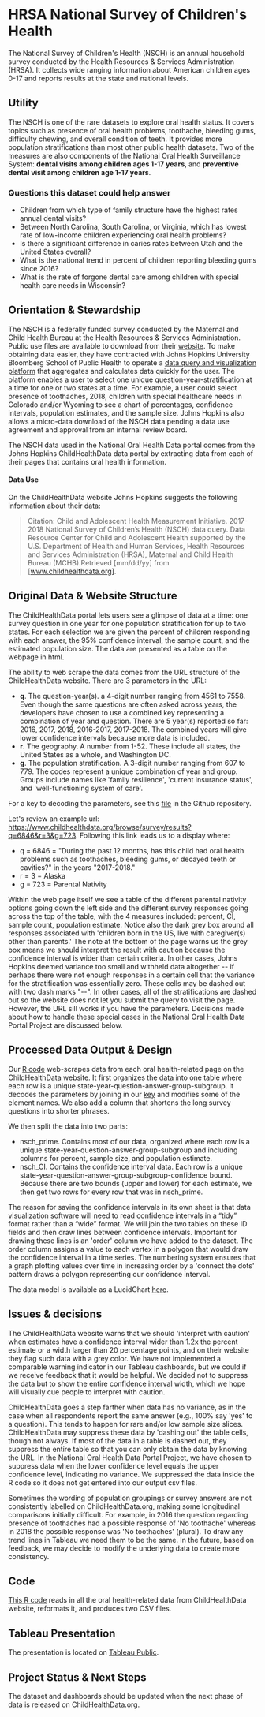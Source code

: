 # HRSA National Survey of Children's Health

The National Survey of Children's Health (NSCH) is an annual household survey conducted by the Health Resources & Services Administration (HRSA). It collects wide ranging information about American children ages 0-17 and reports results at the state and national levels. 

## Utility

The NSCH is one of the rare datasets to explore oral health status. It covers topics such as presence of oral health problems, toothache, bleeding gums, difficulty chewing, and overall condition of teeth. It provides more population stratifications than most other public health datasets. Two of the measures are also components of the National Oral Health Surveillance System: **dental visits among children ages 1-17 years**, and **preventive dental visit among children age 1-17 years**.

### Questions this dataset could help answer

* Children from which type of family structure have the highest rates annual dental visits?
* Between North Carolina, South Carolina, or Virginia, which has lowest rate of low-income children experiencing oral health problems?
* Is there a significant difference in caries rates between Utah and the United States overall?
* What is the national trend in percent of children reporting bleeding gums since 2016?
* What is the rate of forgone dental care among children with special health care needs in Wisconsin?

## Orientation & Stewardship  

The NSCH is a federally funded survey conducted by the Maternal and Child Health Bureau at the Health Resources & Services Administration. Public use files are available to download from their [website](https://www.census.gov/programs-surveys/nsch.html). To make obtaining data easier, they have contracted with Johns Hopkins University Bloomberg School of Public Health to operate a [data query and visualization platform](https://www.childhealthdata.org/) that aggregates and calculates data quickly for the user. The platform enables a user to select one unique question-year-stratification at a time for one or two states at a time. For example, a user could select presence of toothaches, 2018, children with special healthcare needs in Colorado and/or Wyoming to see a chart of percentages, confidence intervals, population estimates, and the sample size. Johns Hopkins also allows a micro-data download of the NSCH data pending a data use agreement and approval from an internal review board.

The NSCH data used in the National Oral Health Data portal comes from the Johns Hopkins ChildHealthData data portal by extracting data from each of their pages that contains oral health information.

#### Data Use

On the ChildHealthData website Johns Hopkins suggests the following information about their data:

> Citation: Child and Adolescent Health Measurement Initiative. 2017-2018 National Survey of Children’s Health (NSCH) data query. Data Resource Center for Child and Adolescent Health supported by the U.S. Department of Health and Human Services, Health Resources and Services Administration (HRSA), Maternal and Child Health Bureau (MCHB).Retrieved [mm/dd/yy] from [www.childhealthdata.org].

## Original Data & Website Structure

The ChildHealthData portal lets users see a glimpse of data at a time: one survey question in one year for one population stratification for up to two states. For each selection we are given the percent of children responding with each answer, the 95% confidence interval, the sample count, and the estimated population size. The data are presented as a table on the webpage in html.

The ability to web scrape the data comes from the URL structure of the ChildHealthData website. There are 3 parameters in the URL: 
* **q**. The question-year(s). a 4-digit number ranging from 4561 to 7558. Even though the same questions are often asked across years, the developers have chosen to use a combined key representing a combination of year and question. There are 5 year(s) reported so far: 2016, 2017, 2018, 2016-2017, 2017-2018. The combined years will give lower confidence intervals because more data is included. 
* **r**. The geography. A number from 1-52. These include all states, the United States as a whole, and Washington DC.
* **g**. The population stratification. A 3-digit number ranging from 607 to 779. The codes represent a unique combination of year and group. Groups include names like 'family resilience', 'current insurance status', and 'well-functioning system of care'.

For a key to decoding the parameters, see this [file](https://github.com/PositiveSumData/NationalOralHealthDataPortal/blob/master/Data/National_Survey_of_Childrens_Health/Key.xlsx) in the Github repository.

Let's review an example url: https://www.childhealthdata.org/browse/survey/results?q=6846&r=3&g=723. Following this link leads us to a display where:
* q = 6846 = "During the past 12 months, has this child had oral health problems such as toothaches, bleeding gums, or decayed teeth or cavities?" in the years "2017-2018."
* r = 3 = Alaska
* g = 723 = Parental Nativity

Within the web page itself we see a table of the different parental nativity options going down the left side and the different survey responses going across the top of the table, with the 4 measures included: percent, CI, sample count, population estimate. Notice also the dark grey box around all responses associated with 'children born in the US, live with caregiver(s) other than parents.' The note at the bottom of the page warns us the grey box means we should interpret the result with caution because the confidence interval is wider than certain criteria. In other cases, Johns Hopkins deemed variance too small and withheld data altogether -- if perhaps there were not enough responses in a certain cell that the variance for the stratification was essentially zero. These cells may be dashed out with two dash marks "--". In other cases, all of the stratifications are dashed out so the website does not let you submit the query to visit the page. However, the URL sill works if you have the parameters. Decisions made about how to handle these special cases in the National Oral Health Data Portal Project are discussed below. 

## Processed Data Output & Design
Our [R code](https://github.com/PositiveSumData/NationalOralHealthDataPortal/blob/master/Data/National_Survey_of_Childrens_Health/NSCH%20r%20code.R) web-scrapes data from each oral health-related page on the ChildHealthData website. It first organizes the data into one table where each row is a unique state-year-question-answer-group-subgroup. It decodes the parameters by joining in our [key](https://github.com/PositiveSumData/NationalOralHealthDataPortal/blob/master/Data/National_Survey_of_Childrens_Health/Key.xlsx) and modifies some of the element names. We also add a column that shortens the long survey questions into shorter phrases.

We then split the data into two parts: 
* nsch_prime. Contains most of our data, organized where each row is a unique state-year-question-answer-group-subgroup and including columns for percent, sample size, and population estimate.
* nsch_CI. Contains the confidence interval data. Each row is a unique state-year-question-answer-group-subgroup-confidence bound. Because there are two bounds (upper and lower) for each estimate, we then get two rows for every row that was in nsch_prime. 

The reason for saving the confidence intervals in its own sheet is that data visualization software will need to read confidence intervals in a “tidy” format rather than a “wide” format. We will join the two tables on these ID fields and then draw lines between confidence intervals. Important for drawing these lines is an 'order' column we have added to the dataset. The order column assigns a value to each vertex in a polygon that would draw the confidence interval in a time series. The numbering system ensures that a graph plotting values over time in increasing order by a 'connect the dots' pattern draws a polygon representing our confidence interval.

The data model is available as a LucidChart [here](https://app.lucidchart.com/invitations/accept/bec22ad3-1e54-4bcc-b82a-7a82d09bf4a6). 

## Issues & decisions

The ChildHealthData website warns that we should 'interpret with caution' when estimates have a confidence interval wider than 1.2x the percent estimate or a width larger than 20 percentage points, and on their website they flag such data with a grey color. We have not implemented a comparable warning indicator in our Tableau dashboards, but we could if we receive feedback that it would be helpful. We decided not to suppress the data but to show the entire confidence interval width, which we hope will visually cue people to interpret with caution.

ChildHealthData goes a step farther when data has no variance, as in the case when all respondents report the same answer (e.g., 100% say 'yes' to a question). This tends to happen for rare and/or low sample size slices. ChildHealthData may suppress these data by 'dashing out' the table cells, though not always. If most of the data in a table is dashed out, they suppress the entire table so that you can only obtain the data by knowing the URL. In the National Oral Health Data Portal Project, we have chosen to suppress data when the lower confidence level equals the upper confidence level, indicating no variance. We suppressed the data inside the R code so it does not get entered into our output csv files. 

Sometimes the wording of population groupings or survey answers are not consistently labelled on ChildHealthData.org, making some longitudinal comparisons initially difficult. For example, in 2016 the question regarding presence of toothaches had a possible response of 'No toothache' whereas in 2018 the possible response was 'No toothaches' (plural). To draw any trend lines in Tableau we need them to be the same. In the future, based on feedback, we may decide to modify the underlying data to create more consistency.

## Code

[This R code](https://github.com/PositiveSumData/NationalOralHealthDataPortal/blob/master/Data/National_Survey_of_Childrens_Health/NSCH%20r%20code.R) reads in all the oral health-related data from ChildHealthData website, reformats it, and produces two CSV files.  

## Tableau Presentation

The presentation is located on [Tableau Public](https://public.tableau.com/profile/association.of.state.territorial.dental.directors#!/vizhome/NationalSurveyofChildrensHealth_15929305430520/Orientation).

## Project Status & Next Steps

The dataset and dashboards should be updated when the next phase of data is released on ChildHealthData.org.
